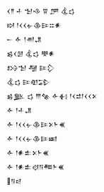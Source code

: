 <div class='block'>
<div class='line'>𒌋𒈫 𒈦 𒈠𒈾 𒐊 𒂆 𒆬𒌓</div>
<div class='line'>𒊭 𒁹𒌋𒌋𒉡𒆠𒄿𒇹𒀭</div>
<div class='line'>𒀸 𒅆 𒁹𒉣𒂗</div>
<div class='line'>𒌗𒌋𒌆 𒆬𒌓 𒋧𒀭</div>
<div class='line'>𒋳𒈠 𒆷 𒄿𒁷</div>
<div class='line'>𒆬𒌓 𒄿𒊏𒁉</div>
<div class='line'>𒌗𒆥 𒌓 𒐈𒆚 𒅆𒈬 𒁹𒌋𒄥𒌋𒌋𒉽</div>
<div class='line'>𒅆 𒁹𒈦𒂗</div>
<div class='line'>𒅆 𒁹𒌋𒌋𒉡𒆠𒄿𒉽𒈨𒌍</div>
<div class='line'>𒅆 𒁹𒌋𒌋𒉡𒆠𒄿𒀜</div>
<div class='line'>𒅆 𒁹𒀭𒉺𒉽𒈨𒌍</div>
<div class='line'>𒅆 𒁹𒀭𒉺𒋼𒀀𒍣𒈨𒌍</div>
<div class='line'>𒀀𒁀</div>
</div>
